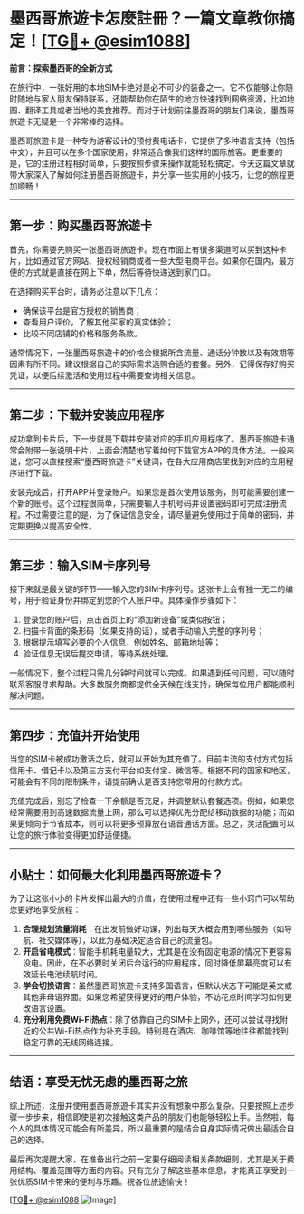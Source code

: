 # 墨西哥旅遊卡怎麼註冊？一篇文章教你搞定！[[TG💪+ @esim1088](https://t.me/s/esim1088)]

**前言：探索墨西哥的全新方式**

在旅行中，一张好用的本地SIM卡绝对是必不可少的装备之一。它不仅能够让你随时随地与家人朋友保持联系，还能帮助你在陌生的地方快速找到网络资源，比如地图、翻译工具或者当地的美食推荐。而对于计划前往墨西哥的朋友们来说，墨西哥旅遊卡无疑是一个非常棒的选择。

墨西哥旅遊卡是一种专为游客设计的预付费电话卡，它提供了多种语言支持（包括中文），并且可以在多个国家使用，非常适合像我们这样的国际旅客。更重要的是，它的注册过程相对简单，只要按照步骤来操作就能轻松搞定。今天这篇文章就带大家深入了解如何注册墨西哥旅遊卡，并分享一些实用的小技巧，让您的旅程更加顺畅！

---

## 第一步：购买墨西哥旅遊卡

首先，你需要先购买一张墨西哥旅遊卡。现在市面上有很多渠道可以买到这种卡片，比如通过官方网站、授权经销商或者一些大型电商平台。如果你在国内，最方便的方式就是直接在网上下单，然后等待快递送到家门口。

在选择购买平台时，请务必注意以下几点：
- 确保该平台是官方授权的销售商；
- 查看用户评价，了解其他买家的真实体验；
- 比较不同店铺的价格和服务条款。

通常情况下，一张墨西哥旅遊卡的价格会根据所含流量、通话分钟数以及有效期等因素有所不同。建议根据自己的实际需求选购合适的套餐。另外，记得保存好购买凭证，以便后续激活和使用过程中需要查询相关信息。

---

## 第二步：下载并安装应用程序

成功拿到卡片后，下一步就是下载并安装对应的手机应用程序了。墨西哥旅遊卡通常会附带一张说明卡片，上面会清楚地写着如何下载官方APP的具体方法。一般来说，您可以直接搜索“墨西哥旅遊卡”关键词，在各大应用商店里找到对应的应用程序进行下载。

安装完成后，打开APP并登录账户。如果您是首次使用该服务，则可能需要创建一个新的账号。这个过程很简单，只需要输入手机号码并设置密码即可完成注册流程。不过需要注意的是，为了保证信息安全，请尽量避免使用过于简单的密码，并定期更换以提高安全性。

---

## 第三步：输入SIM卡序列号

接下来就是最关键的环节——输入您的SIM卡序列号。这张卡上会有独一无二的编号，用于验证身份并绑定到您的个人账户中。具体操作步骤如下：

1. 登录您的账户后，点击首页上的“添加新设备”或类似按钮；
2. 扫描卡背面的条形码（如果支持的话），或者手动输入完整的序列号；
3. 根据提示填写必要的个人信息，例如姓名、邮箱地址等；
4. 验证信息无误后提交申请，等待系统处理。

一般情况下，整个过程只需几分钟时间就可以完成。如果遇到任何问题，可以随时联系客服寻求帮助。大多数服务商都提供全天候在线支持，确保每位用户都能顺利解决问题。

---

## 第四步：充值并开始使用

当您的SIM卡被成功激活之后，就可以开始为其充值了。目前主流的支付方式包括信用卡、借记卡以及第三方支付平台如支付宝、微信等。根据不同的国家和地区，可能会有不同的限制条件，请提前确认是否支持您常用的付款方式。

充值完成后，别忘了检查一下余额是否充足，并调整默认套餐选项。例如，如果您经常需要用到高速数据流量上网，那么可以选择优先分配给移动数据的功能；而如果更倾向于节省成本，则可以将更多预算放在语音通话方面。总之，灵活配置可以让您的旅行体验变得更加舒适便捷。

---

## 小贴士：如何最大化利用墨西哥旅遊卡？

为了让这张小小的卡片发挥出最大的价值，在使用过程中还有一些小窍门可以帮助您更好地享受旅程：

1. **合理规划流量消耗**：在出发前做好功课，列出每天大概会用到哪些服务（如导航、社交媒体等），以此为基础决定适合自己的流量包。
2. **开启省电模式**：智能手机耗电量较大，尤其是在没有固定电源的情况下更容易没电。因此，在不必要时关闭后台运行的应用程序，同时降低屏幕亮度可以有效延长电池续航时间。
3. **学会切换语言**：虽然墨西哥旅遊卡支持多国语言，但默认状态下可能是英文或其他非母语界面。如果您希望获得更好的用户体验，不妨花点时间学习如何更改语言设置。
4. **充分利用免费Wi-Fi热点**：除了依靠自己的SIM卡上网外，还可以尝试寻找附近的公共Wi-Fi热点作为补充手段。特别是在酒店、咖啡馆等地往往都能找到稳定可靠的无线网络连接。

---

## 结语：享受无忧无虑的墨西哥之旅

综上所述，注册并使用墨西哥旅遊卡其实并没有想象中那么复杂。只要按照上述步骤一步步来，相信即使是初次接触这类产品的朋友们也能够轻松上手。当然啦，每个人的具体情况可能会有所差异，所以最重要的是结合自身实际情况做出最适合自己的选择。

最后再次提醒大家，在准备出行之前一定要仔细阅读相关条款细则，尤其是关于费用结构、覆盖范围等方面的内容。只有充分了解这些基本信息，才能真正享受到一张优质SIM卡带来的便利与乐趣。祝各位旅途愉快！

[[TG💪+ @esim1088](https://t.me/s/esim1088) ![Image](https://i.postimg.cc/4NQfJmqS/Snipaste-2025-05-13-00-14-12.png)]